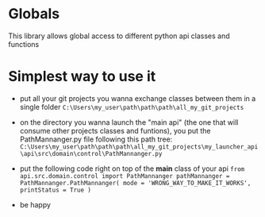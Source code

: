 # Globals
This library allows global access to different python api classes and functions

# Simplest way to use it

- put all your git projects you wanna exchange classes between them in a single folder
    `C:\Users\my_user\path\path\path\all_my_git_projects`

- on the directory you wanna launch the "main api" (the one that will consume other projects classes and funtions), 
you put the PathMannanger.py file following this path tree:
    `C:\Users\my_user\path\path\path\all_my_git_projects\my_launcher_api\api\src\domain\control\PathMannanger.py`

- put the following code right on top of the __main__ class of your api
    `from api.src.domain.control import PathMannanger
pathMannanger = PathMannanger.PathMannanger(
    mode = 'WRONG_WAY_TO_MAKE_IT_WORKS',
    printStatus = True
)`

- be happy
